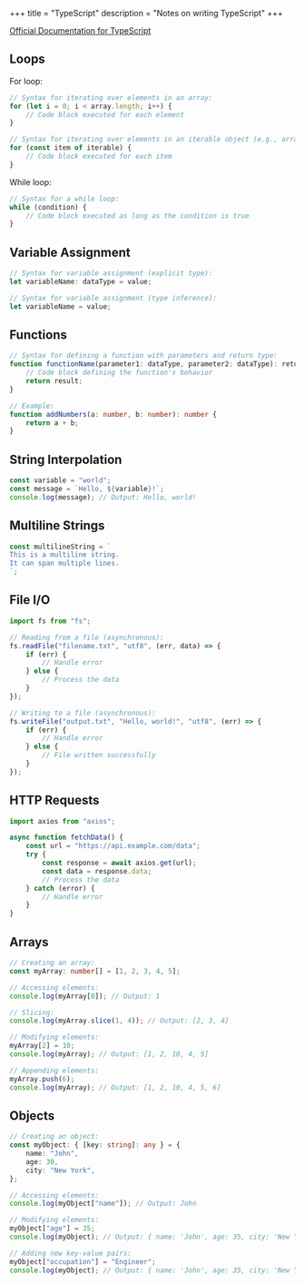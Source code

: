 +++
title = "TypeScript"
description = "Notes on writing TypeScript"
+++

[Official Documentation for TypeScript](https://www.typescriptlang.org/docs/)

## Loops

For loop:

```typescript
// Syntax for iterating over elements in an array:
for (let i = 0; i < array.length; i++) {
    // Code block executed for each element
}

// Syntax for iterating over elements in an iterable object (e.g., array, string):
for (const item of iterable) {
    // Code block executed for each item
}
```

While loop:

```typescript
// Syntax for a while loop:
while (condition) {
    // Code block executed as long as the condition is true
}
```

## Variable Assignment

```typescript
// Syntax for variable assignment (explicit type):
let variableName: dataType = value;

// Syntax for variable assignment (type inference):
let variableName = value;
```

## Functions

```typescript
// Syntax for defining a function with parameters and return type:
function functionName(parameter1: dataType, parameter2: dataType): returnType {
    // Code block defining the function's behavior
    return result;
}

// Example:
function addNumbers(a: number, b: number): number {
    return a + b;
}
```

## String Interpolation

```typescript
const variable = "world";
const message = `Hello, ${variable}!`;
console.log(message); // Output: Hello, world!
```

## Multiline Strings

```typescript
const multilineString = `
This is a multiline string.
It can span multiple lines.
`;
```

## File I/O

```typescript
import fs from "fs";

// Reading from a file (asynchronous):
fs.readFile("filename.txt", "utf8", (err, data) => {
    if (err) {
        // Handle error
    } else {
        // Process the data
    }
});

// Writing to a file (asynchronous):
fs.writeFile("output.txt", "Hello, world!", "utf8", (err) => {
    if (err) {
        // Handle error
    } else {
        // File written successfully
    }
});
```

## HTTP Requests

```typescript
import axios from "axios";

async function fetchData() {
    const url = "https://api.example.com/data";
    try {
        const response = await axios.get(url);
        const data = response.data;
        // Process the data
    } catch (error) {
        // Handle error
    }
}
```

## Arrays

```typescript
// Creating an array:
const myArray: number[] = [1, 2, 3, 4, 5];

// Accessing elements:
console.log(myArray[0]); // Output: 1

// Slicing:
console.log(myArray.slice(1, 4)); // Output: [2, 3, 4]

// Modifying elements:
myArray[2] = 10;
console.log(myArray); // Output: [1, 2, 10, 4, 5]

// Appending elements:
myArray.push(6);
console.log(myArray); // Output: [1, 2, 10, 4, 5, 6]
```

## Objects

```typescript
// Creating an object:
const myObject: { [key: string]: any } = {
    name: "John",
    age: 30,
    city: "New York",
};

// Accessing elements:
console.log(myObject["name"]); // Output: John

// Modifying elements:
myObject["age"] = 35;
console.log(myObject); // Output: { name: 'John', age: 35, city: 'New York' }

// Adding new key-value pairs:
myObject["occupation"] = "Engineer";
console.log(myObject); // Output: { name: 'John', age: 35, city: 'New York', occupation: 'Engineer' }
```
